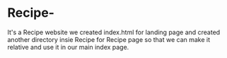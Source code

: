 # Recipe-
It's a Recipe website 
we created index.html for landing page and 
created another directory insie Recipe for 
Recipe page so that we can make it relative and use it in our main index page.

